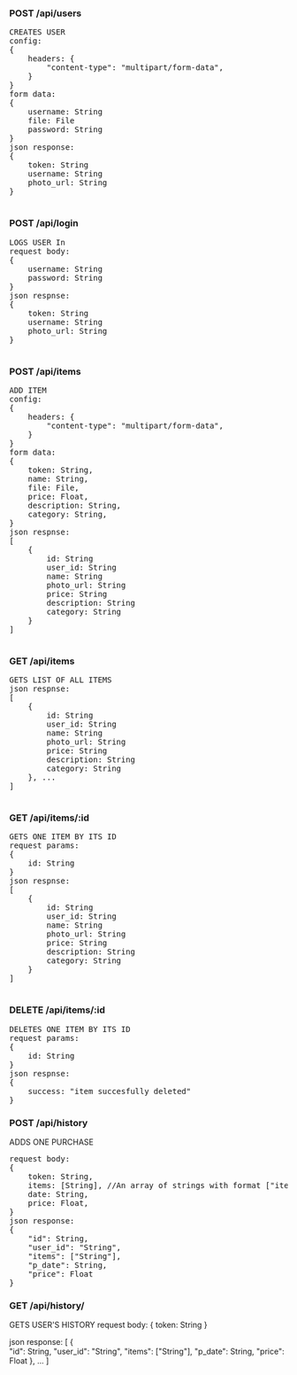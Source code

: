 ### POST /api/users

<pre>
CREATES USER 
config:  
{  
    headers: {    
        "content-type": "multipart/form-data", 
    }  
}
form data:
{
    username: String
    file: File
    password: String
}
json response:
{
    token: String
    username: String
    photo_url: String
}

</pre>

### POST /api/login

<pre>
LOGS USER In
request body:
{
    username: String
    password: String
}
json respnse:
{
    token: String
    username: String
    photo_url: String
}

</pre>

### POST /api/items

<pre>
ADD ITEM
config:
{
    headers: {
        "content-type": "multipart/form-data",
    }
}
form data:
{
    token: String,
    name: String,
    file: File,
    price: Float,
    description: String,
    category: String,
}
json respnse:
[
    {
        id: String
        user_id: String
        name: String
        photo_url: String
        price: String
        description: String
        category: String
    }
]

</pre>

### GET /api/items

<pre>
GETS LIST OF ALL ITEMS
json respnse:
[
    {
        id: String
        user_id: String
        name: String
        photo_url: String
        price: String
        description: String
        category: String
    }, ...
]

</pre>

### GET /api/items/:id

<pre>
GETS ONE ITEM BY ITS ID
request params: 
{
    id: String
}
json respnse:
[
    {
        id: String
        user_id: String
        name: String
        photo_url: String
        price: String
        description: String
        category: String
    }
]

</pre>

### DELETE /api/items/:id

<pre>
DELETES ONE ITEM BY ITS ID
request params: 
{
    id: String
}
json respnse:
{
    success: "item succesfully deleted" 
}
</pre>

### POST /api/history

ADDS ONE PURCHASE

<pre>
request body:
{
    token: String,
    items: [String], //An array of strings with format ["item1 : price1", "item2 : price2", ...]
    date: String,
    price: Float,
}
json response:
{
    "id": String,
    "user_id": "String",
    "items": ["String"],
    "p_date": String,
    "price": Float
}
</pre>

### GET /api/history/

GETS USER'S HISTORY
request body: {
token: String
}

json response: [
{  
 "id": String,
"user_id": "String",
"items": ["String"],
"p_date": String,
"price": Float
}, ...
]
